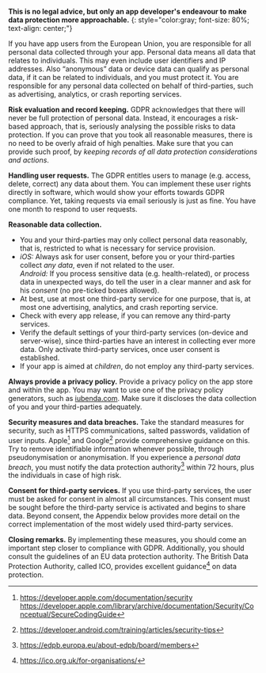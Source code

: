 **This is no legal advice, but only an app developer's endeavour to make data protection more approachable.**
{: style="color:gray; font-size: 80%; text-align: center;"}

If you have app users from the European Union, you are responsible for
all personal data collected through your app. Personal data means all
data that relates to individuals. This may even include user identifiers
and IP addresses. Also “anonymous” data or device data can qualify as
personal data, if it can be related to individuals, and you must protect
it. You are responsible for any personal data collected on behalf of
third-parties, such as advertising, analytics, or crash reporting
services.

**Risk evaluation and record keeping.**
GDPR acknowledges that there
will never be full protection of personal data. Instead, it encourages a
risk-based approach, that is, seriously analysing the possible risks to
data protection. If you can prove that you took all reasonable measures,
there is no need to be overly afraid of high penalties. Make sure that
you can provide such proof, by *keeping records of all data protection
considerations and actions*.

**Handling user requests.**
The GDPR entitles users to manage (e.g.
access, delete, correct) any data about them. You can implement these
user rights directly in software, which would show your efforts towards
GDPR compliance. Yet, taking requests via email seriously is just as
fine. You have one month to respond to user requests.

**Reasonable data collection.**
-   You and your third-parties may only collect personal data
    reasonably, that is, restricted to what is necessary for service
    provision.
-   *iOS:* Always ask for user consent, before you or your third-parties
    collect *any data*, even if not related to the user.<br>
    *Android:* If you process sensitive data (e.g. health-related), or
    process data in unexpected ways, do tell the user in a clear manner
    and ask for his *consent* (no pre-ticked boxes allowed).
-   At best, use at most one third-party service for one purpose, that
    is, at most one advertising, analytics, and crash reporting service.
-   Check with every app release, if you can remove any third-party
    services.
-   Verify the default settings of your third-party services (on-device
    and server-wise), since third-parties have an interest in collecting
    ever more data. Only activate third-party services, once user
    consent is established.
-   If your app is aimed at *children*, do not employ any third-party
    services.

**Always provide a privacy policy.** Provide a privacy policy on the app
store and within the app. You may want to use one of the privacy policy
generators, such as [iubenda.com](iubenda.com). Make sure it discloses
the data collection of you and your third-parties adequately.

**Security measures and data breaches.** Take the standard measures for
security, such as HTTPS communications, salted passwords, validation of
user inputs. Apple[^1] and Google[^3] provide comprehensive guidance
on this. Try to remove identifiable information whenever possible,
through pseudonymisation or anonymisation. If you experience a *personal
data breach*, you must notify the data protection authority[^4]
within 72 hours, plus the individuals in case of high risk.

**Consent for third-party services.** If you use third-party services,
the user must be asked for consent in almost all circumstances. This
consent must be sought before the third-party service is activated and
begins to share data. Beyond consent,
the Appendix below provides more detail on
the correct implementation of the most widely used third-party services.

**Closing remarks.** By implementing these measures, you should come an
important step closer to compliance with GDPR. Additionally, you should
consult the guidelines of an EU data protection authority. The British
Data Protection Authority, called ICO, provides excellent guidance[^5]
on data protection.

[^1]: <https://developer.apple.com/documentation/security> <https://developer.apple.com/library/archive/documentation/Security/Conceptual/SecureCodingGuide>

[^3]: <https://developer.android.com/training/articles/security-tips>

[^4]: <https://edpb.europa.eu/about-edpb/board/members>

[^5]: <https://ico.org.uk/for-organisations/>
